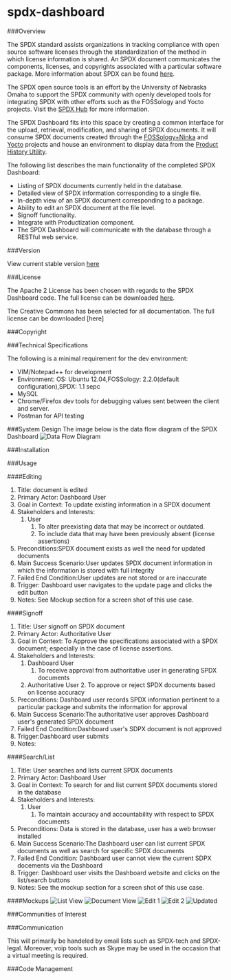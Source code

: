 spdx-dashboard
==============

###Overview

The SPDX standard assists organizations in tracking compliance with open source software licenses through the standardization of the method in which license information is shared. An SPDX document communicates the components, licenses, and copyrights associated with a particular software package. More information about SPDX can be found [here](http://spdx.org/about-spdx/what-is-spdx).

The SPDX open source tools is an effort by the University of Nebraska Omaha to support the SPDX community with openly developed tools for integrating SPDX with other efforts such as the FOSSology and Yocto projects. Visit the [SPDX Hub](http://spdxhub.ist.unomaha.edu/) for more information.

The SPDX Dashboard fits into this space by creating a common interface for the upload, retrieval, modification, and sharing of SPDX documents. It will consume SPDX documents created through the [FOSSology+Ninka](https://github.com/ryanv09/ninkology) and [Yocto](https://github.com/chaughawout/Poky/) projects and house an environment to display data from the [Product History Utility](https://github.com/zwmcfarland/ProductHistoryUtility).

The following list describes the main functionality of the completed SPDX Dashboard:
* Listing of SPDX documents currently held in the database.
* Detailed view of  SPDX information corresponding to a single file.
* In-depth view of an SPDX document corresponding to a package.
* Ability to edit an SPDX document at the file level.
* Signoff functionality.
* Integrate with Productization component.
* The SPDX Dashboard will communicate with the database through a RESTful web service.

###Version

View current stable version [here](http://joerter.github.io/spdx-dashboard/ "SPDX Dashboard")

###License

The Apache 2 License has been chosen with regards to the SPDX Dashboard code. The full license can be downloaded [here](../LICENSE).

The Creative Commons has been selected for all documentation. The full license can be downloaded [here]

###Copyright

###Technical Specifications

The following is a minimal requirement for the dev environment:
* VIM/Notepad++ for development
* Environment: OS: Ubuntu 12.04,FOSSology: 2.2.0(default configuration),SPDX: 1.1 sepc
* MySQL
* Chrome/Firefox dev tools for debugging values sent between the client and server.
* Postman for API testing
 
###System Design
The image below is the data flow diagram of the SPDX Dashboard 
![Data Flow Diagram](dfd.jpg "Data Flow Diagram")

###Installation

###Usage

####Editing
 1. Title: document is edited
 2. Primary Actor: Dashboard User
 3. Goal in Context: To update existing information in a SPDX document
 4. Stakeholders and Interests:
	1. User
		1. To alter preexisting data that may be incorrect or outdated.
		2. To include data that may have been previously absent (license assertions)
 5. Preconditions:SPDX document exists as well the need for updated documents
 6. Main Success Scenario:User updates SPDX document information in which the information is stored with full integrity
 7. Failed End Condition:User updates are not stored or are inaccurate 
 8. Trigger: Dashboard user navigates to the update page and clicks the edit button
 9. Notes: See Mockup section for a screen shot of this use case.
 

	
####Signoff
1. Title: User signoff on SPDX document
2. Primary Actor: Authoritative User
3. Goal in Context: To Approve the specifications associated with a SPDX document; especially in the case of license assertions.
4. Stakeholders and Interests:
	1. Dashboard User
		1. To receive approval from authoritative user in generating SPDX documents
	2. Authoritative User 
	 	2. To approve or reject SPDX documents based on license accuracy
5. Preconditions: Dashboard user records SPDX information pertinent to a particular package and submits the information for approval
6. Main Success Scenario:The authoritative user approves Dashboard user's generated SPDX document
7. Failed End Condition:Dashboard user's SDPX document is not approved
8. Trigger:Dashboard user submits 
9. Notes:

####Search/List
1. Title: User searches and lists current SPDX documents 
2. Primary Actor: Dashboard User
3. Goal in Context: To search for and list current SPDX documents stored in the database
4. Stakeholders and Interests:
	1. User
		1. To maintain accuracy and accountability with respect to SPDX documents
5. Preconditions: Data is stored in the database, user has a web browser installed
6. Main Success Scenario:The Dashboard user can list current SPDX documents as well as search for specific SPDX documents
7. Failed End Condition: Dashboard user cannot view the current SDPX docements via the Dashboard
8. Trigger: Dashboard user visits the Dashboard website and clicks on the list/search buttons
9. Notes: See the mockup section for a screen shot of this use case.

####Mockups
![List View](listview.png)
![Document View](docview.png)
![Edit 1](edit1.png)
![Edit 2](edit2.png)
![Updated](updatedview.png)

###Communities of Interest

###Communication

This will primarily be handeled by email lists such as SPDX-tech and SPDX-legal. Moreover, voip tools such as Skype may be used in the occasion that a virtual meeting is required.

###Code Management
